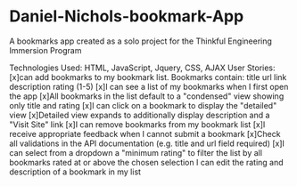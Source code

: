 # Daniel-Nichols-bookmark-App
A bookmarks app created as a solo project for the Thinkful Engineering Immersion Program

Technologies Used:
HTML, JavaScript, Jquery, CSS, AJAX
User Stories:
[x]can add bookmarks to my bookmark list. Bookmarks contain:
title url link description rating (1-5)
[x]I can see a list of my bookmarks when I first open the app
[x]All bookmarks in the list default to a "condensed" view showing only title and rating
[x]I can click on a bookmark to display the "detailed" view
[x]Detailed view expands to additionally display description and a "Visit Site" link
[x]I can remove bookmarks from my bookmark list
[x]I receive appropriate feedback when I cannot submit a bookmark
[x]Check all validations in the API documentation (e.g. title and url field required)
[x]I can select from a dropdown a "minimum rating" to filter the list by all bookmarks rated at or above the chosen selection
I can edit the rating and description of a bookmark in my list

